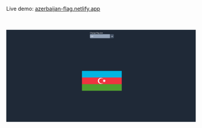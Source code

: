 Live demo: <a href="https://azerbaijan-flag.netlify.app/">azerbaijan-flag.netlify.app</a><br><br><br>

<img src="page-screenshot.png"><img>
